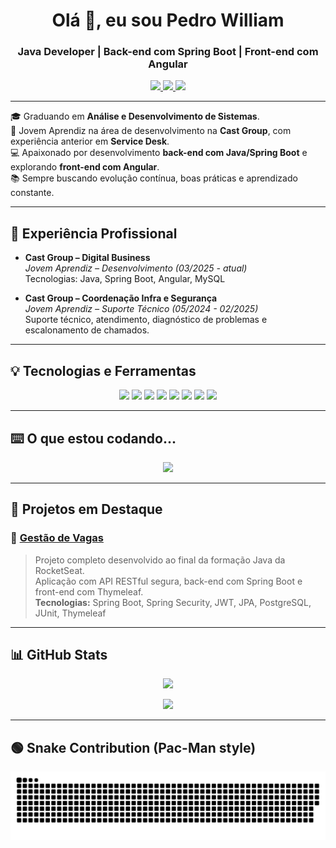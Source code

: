 <h1 align="center">Olá 👋, eu sou Pedro William</h1>
<h3 align="center">Java Developer | Back-end com Spring Boot | Front-end com Angular</h3>

<p align="center">
  <a href="mailto:dev.pedrow@gmail.com">
    <img src="https://img.shields.io/badge/Gmail-red?logo=gmail&style=for-the-badge" />
  </a>
  <a href="https://www.linkedin.com/in/pedrowilliam16/" target="_blank">
    <img src="https://img.shields.io/badge/LinkedIn-blue?logo=linkedin&style=for-the-badge" />
  </a>
  <img src="https://img.shields.io/badge/Brasília, DF-Location-blueviolet?style=for-the-badge" />
</p>

---

🎓 Graduando em **Análise e Desenvolvimento de Sistemas**.  
🚀 Jovem Aprendiz na área de desenvolvimento na **Cast Group**, com experiência anterior em **Service Desk**.  
💻 Apaixonado por desenvolvimento **back-end com Java/Spring Boot** e explorando **front-end com Angular**.  
📚 Sempre buscando evolução contínua, boas práticas e aprendizado constante.

---

## 💼 Experiência Profissional

- **Cast Group – Digital Business**  
  <i>Jovem Aprendiz – Desenvolvimento (03/2025 - atual)</i>  
  Tecnologias: Java, Spring Boot, Angular, MySQL

- **Cast Group – Coordenação Infra e Segurança**  
  <i>Jovem Aprendiz – Suporte Técnico (05/2024 - 02/2025)</i>  
  Suporte técnico, atendimento, diagnóstico de problemas e escalonamento de chamados.

---

## 💡 Tecnologias e Ferramentas

<p align="center">
  <img src="https://img.shields.io/badge/Java-ED8B00?style=for-the-badge&logo=java&logoColor=white" />
  <img src="https://img.shields.io/badge/Spring Boot-6DB33F?style=for-the-badge&logo=springboot&logoColor=white" />
  <img src="https://img.shields.io/badge/Angular-DD0031?style=for-the-badge&logo=angular&logoColor=white" />
  <img src="https://img.shields.io/badge/MySQL-00758F?style=for-the-badge&logo=mysql&logoColor=white" />
  <img src="https://img.shields.io/badge/PostgreSQL-336791?style=for-the-badge&logo=postgresql&logoColor=white" />
  <img src="https://img.shields.io/badge/JUnit-25A162?style=for-the-badge&logo=java&logoColor=white" />
  <img src="https://img.shields.io/badge/Thymeleaf-005F0F?style=for-the-badge&logo=thymeleaf&logoColor=white" />
  <img src="https://img.shields.io/badge/SonarQube-4E9BCD?style=for-the-badge&logo=sonarqube&logoColor=white" />
</p>

---

## ⌨️ O que estou codando...

<p align="center">
  <img src="https://readme-typing-svg.herokuapp.com?font=Fira+Code&size=22&pause=1000&color=F7C52F&center=true&width=500&lines=Back-end+Developer+com+Java+%7C+Spring+Boot;Front-end+Angular+em+evolução;Amante+de+Boas+Práticas+e+Clean+Code;Sempre+aprendendo+algo+novo+%F0%9F%93%9A" />
</p>

---

## 📌 Projetos em Destaque

### 🔹 [Gestão de Vagas](https://github.com/pedrowilliam16/gestao-vagas)

> Projeto completo desenvolvido ao final da formação Java da RocketSeat.  
> Aplicação com API RESTful segura, back-end com Spring Boot e front-end com Thymeleaf.  
> **Tecnologias:** Spring Boot, Spring Security, JWT, JPA, PostgreSQL, JUnit, Thymeleaf

---

## 📊 GitHub Stats

<p align="center">
  <img src="https://github-readme-stats.vercel.app/api?username=pedrowilliam16&show_icons=true&theme=radical" />
</p>

<p align="center">
  <img src="https://github-readme-streak-stats.herokuapp.com/?user=pedrowilliam16&theme=radical" />
</p>

---

## 🟢 Snake Contribution (Pac-Man style)

<p align="center">
  <img src="https://raw.githubusercontent.com/pedrowilliam16/pedrowilliam16/be34c52b89ea2ea3ad15a1981bc5a71c2be7a13d/only-svg/github-contribution-grid-snake-dark.svg" />
</p>
